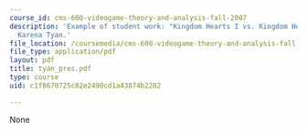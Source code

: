```yaml
---
course_id: cms-600-videogame-theory-and-analysis-fall-2007
description: 'Example of student work: "Kingdom Hearts I vs. Kingdom Hearts II" by
  Karena Tyan.'
file_location: /coursemedia/cms-600-videogame-theory-and-analysis-fall-2007/c1f8670725c82e2490cd1a43874b2282_tyan_pres.pdf
file_type: application/pdf
layout: pdf
title: tyan_pres.pdf
type: course
uid: c1f8670725c82e2490cd1a43874b2282

---
```

None